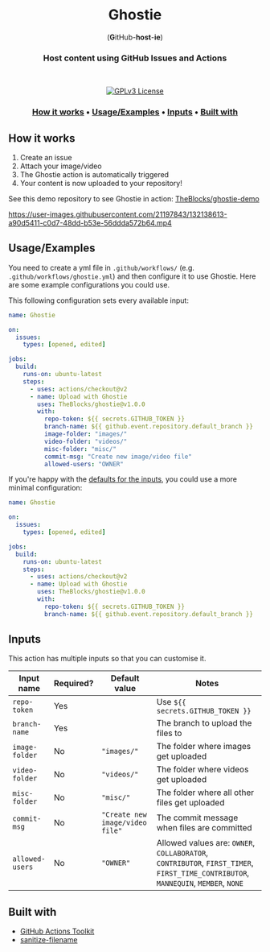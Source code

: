 <div align="center">
  <h1>Ghostie</h1>
  (<b>G</b>itHub-<b>host</b>-<b>ie</b>)
  <h3>Host content using GitHub Issues and Actions</h3>
</div>

<br/>

<div align="center">

[![GPLv3 License](https://img.shields.io/github/license/TheBlocks/ghostie)](https://github.com/TheBlocks/ghostie/blob/main/LICENSE/)

### [How it works](#How-it-works) • [Usage/Examples](#UsageExamples) • [Inputs](#Inputs) • [Built with](#Built-with)

</div>

## How it works

1. Create an issue
2. Attach your image/video
3. The Ghostie action is automatically triggered
4. Your content is now uploaded to your repository!

See this demo repository to see Ghostie in action: [TheBlocks/ghostie-demo](https://github.com/TheBlocks/ghostie-demo)

https://user-images.githubusercontent.com/21197843/132138613-a90d5411-c0d7-48dd-b53e-56ddda572b64.mp4

## Usage/Examples

You need to create a yml file in `.github/workflows/` (e.g. `.github/workflows/ghostie.yml`) and then configure it to use Ghostie. Here are some example configurations you could use.

This following configuration sets every available input:

```yml
name: Ghostie

on:
  issues:
    types: [opened, edited]

jobs:
  build:
    runs-on: ubuntu-latest
    steps:
      - uses: actions/checkout@v2
      - name: Upload with Ghostie
        uses: TheBlocks/ghostie@v1.0.0
        with:
          repo-token: ${{ secrets.GITHUB_TOKEN }}
          branch-name: ${{ github.event.repository.default_branch }}
          image-folder: "images/"
          video-folder: "videos/"
          misc-folder: "misc/"
          commit-msg: "Create new image/video file"
          allowed-users: "OWNER"
```

If you're happy with the [defaults for the inputs](#Inputs), you could use a more minimal configuration:

```yml
name: Ghostie

on:
  issues:
    types: [opened, edited]

jobs:
  build:
    runs-on: ubuntu-latest
    steps:
      - uses: actions/checkout@v2
      - name: Upload with Ghostie
        uses: TheBlocks/ghostie@v1.0.0
        with:
          repo-token: ${{ secrets.GITHUB_TOKEN }}
          branch-name: ${{ github.event.repository.default_branch }}
```

## Inputs

This action has multiple inputs so that you can customise it.

| Input name      | Required? | Default value                   | Notes
| --------------- | --------- | ------------------------------- | -------------------------------
| `repo-token`    | Yes       |                                 | Use `${{ secrets.GITHUB_TOKEN }}`
| `branch-name`   | Yes       |                                 | The branch to upload the files to
| `image-folder`  | No        | `"images/"`                     | The folder where images get uploaded
| `video-folder`  | No        | `"videos/"`                     | The folder where videos get uploaded
| `misc-folder`   | No        | `"misc/"`                       | The folder where all other files get uploaded
| `commit-msg`    | No        | `"Create new image/video file"` | The commit message when files are committed
| `allowed-users` | No        | `"OWNER"`                       | Allowed values are: `OWNER`, `COLLABORATOR`, `CONTRIBUTOR`, `FIRST_TIMER`, `FIRST_TIME_CONTRIBUTOR`, `MANNEQUIN`, `MEMBER`, `NONE`

## Built with

- [GitHub Actions Toolkit](https://github.com/actions/toolkit)
- [sanitize-filename](https://github.com/parshap/node-sanitize-filename)
